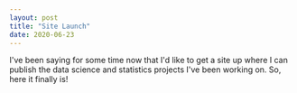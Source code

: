 ```yaml
---
layout: post
title: "Site Launch"
date: 2020-06-23
---
```


I've been saying for some time now that I'd like to get a site up where I can publish the data science and statistics projects I've been working on. So, here it finally is!
